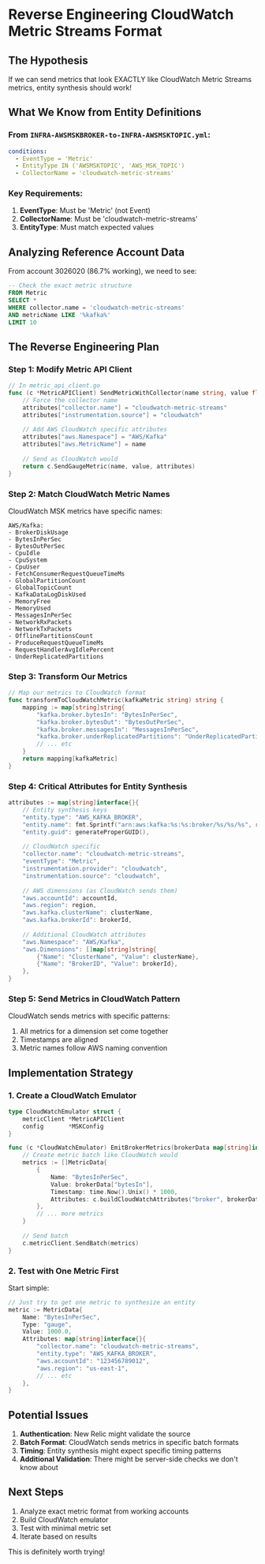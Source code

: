 # Reverse Engineering CloudWatch Metric Streams Format

## The Hypothesis

If we can send metrics that look EXACTLY like CloudWatch Metric Streams metrics, entity synthesis should work!

## What We Know from Entity Definitions

### From `INFRA-AWSMSKBROKER-to-INFRA-AWSMSKTOPIC.yml`:
```yaml
conditions:
  - EventType = 'Metric'
  - EntityType IN ('AWSMSKTOPIC', 'AWS_MSK_TOPIC')
  - CollectorName = 'cloudwatch-metric-streams'
```

### Key Requirements:
1. **EventType**: Must be 'Metric' (not Event)
2. **CollectorName**: Must be 'cloudwatch-metric-streams'
3. **EntityType**: Must match expected values

## Analyzing Reference Account Data

From account 3026020 (86.7% working), we need to see:
```sql
-- Check the exact metric structure
FROM Metric 
SELECT * 
WHERE collector.name = 'cloudwatch-metric-streams'
AND metricName LIKE '%kafka%'
LIMIT 10
```

## The Reverse Engineering Plan

### Step 1: Modify Metric API Client

```go
// In metric_api_client.go
func (c *MetricAPIClient) SendMetricWithCollector(name string, value float64, attributes map[string]interface{}) error {
    // Force the collector name
    attributes["collector.name"] = "cloudwatch-metric-streams"
    attributes["instrumentation.source"] = "cloudwatch"
    
    // Add AWS CloudWatch specific attributes
    attributes["aws.Namespace"] = "AWS/Kafka"
    attributes["aws.MetricName"] = name
    
    // Send as CloudWatch would
    return c.SendGaugeMetric(name, value, attributes)
}
```

### Step 2: Match CloudWatch Metric Names

CloudWatch MSK metrics have specific names:
```
AWS/Kafka:
- BrokerDiskUsage
- BytesInPerSec
- BytesOutPerSec
- CpuIdle
- CpuSystem
- CpuUser
- FetchConsumerRequestQueueTimeMs
- GlobalPartitionCount
- GlobalTopicCount
- KafkaDataLogDiskUsed
- MemoryFree
- MemoryUsed
- MessagesInPerSec
- NetworkRxPackets
- NetworkTxPackets
- OfflinePartitionsCount
- ProduceRequestQueueTimeMs
- RequestHandlerAvgIdlePercent
- UnderReplicatedPartitions
```

### Step 3: Transform Our Metrics

```go
// Map our metrics to CloudWatch format
func transformToCloudWatchMetric(kafkaMetric string) string {
    mapping := map[string]string{
        "kafka.broker.bytesIn": "BytesInPerSec",
        "kafka.broker.bytesOut": "BytesOutPerSec",
        "kafka.broker.messagesIn": "MessagesInPerSec",
        "kafka.broker.underReplicatedPartitions": "UnderReplicatedPartitions",
        // ... etc
    }
    return mapping[kafkaMetric]
}
```

### Step 4: Critical Attributes for Entity Synthesis

```go
attributes := map[string]interface{}{
    // Entity synthesis keys
    "entity.type": "AWS_KAFKA_BROKER",
    "entity.name": fmt.Sprintf("arn:aws:kafka:%s:%s:broker/%s/%s/%s", region, accountId, clusterName, clusterId, brokerId),
    "entity.guid": generateProperGUID(),
    
    // CloudWatch specific
    "collector.name": "cloudwatch-metric-streams",
    "eventType": "Metric",
    "instrumentation.provider": "cloudwatch",
    "instrumentation.source": "cloudwatch",
    
    // AWS dimensions (as CloudWatch sends them)
    "aws.accountId": accountId,
    "aws.region": region,
    "aws.kafka.clusterName": clusterName,
    "aws.kafka.brokerId": brokerId,
    
    // Additional CloudWatch attributes
    "aws.Namespace": "AWS/Kafka",
    "aws.Dimensions": []map[string]string{
        {"Name": "ClusterName", "Value": clusterName},
        {"Name": "BrokerID", "Value": brokerId},
    },
}
```

### Step 5: Send Metrics in CloudWatch Pattern

CloudWatch sends metrics with specific patterns:
1. All metrics for a dimension set come together
2. Timestamps are aligned
3. Metric names follow AWS naming convention

## Implementation Strategy

### 1. Create a CloudWatch Emulator

```go
type CloudWatchEmulator struct {
    metricClient *MetricAPIClient
    config       *MSKConfig
}

func (c *CloudWatchEmulator) EmitBrokerMetrics(brokerData map[string]interface{}) {
    // Create metric batch like CloudWatch would
    metrics := []MetricData{
        {
            Name: "BytesInPerSec",
            Value: brokerData["bytesIn"],
            Timestamp: time.Now().Unix() * 1000,
            Attributes: c.buildCloudWatchAttributes("broker", brokerData),
        },
        // ... more metrics
    }
    
    // Send batch
    c.metricClient.SendBatch(metrics)
}
```

### 2. Test with One Metric First

Start simple:
```go
// Just try to get one metric to synthesize an entity
metric := MetricData{
    Name: "BytesInPerSec",
    Type: "gauge",
    Value: 1000.0,
    Attributes: map[string]interface{}{
        "collector.name": "cloudwatch-metric-streams",
        "entity.type": "AWS_KAFKA_BROKER",
        "aws.accountId": "123456789012",
        "aws.region": "us-east-1",
        // ... etc
    },
}
```

## Potential Issues

1. **Authentication**: New Relic might validate the source
2. **Batch Format**: CloudWatch sends metrics in specific batch formats
3. **Timing**: Entity synthesis might expect specific timing patterns
4. **Additional Validation**: There might be server-side checks we don't know about

## Next Steps

1. Analyze exact metric format from working accounts
2. Build CloudWatch emulator
3. Test with minimal metric set
4. Iterate based on results

This is definitely worth trying!